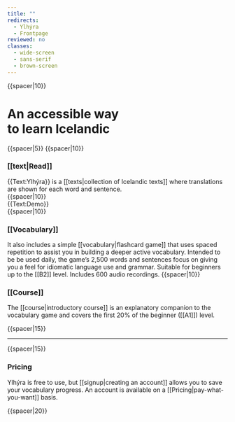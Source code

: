 ```yaml
---
title: ""
redirects:
  - Ylhýra
  - Frontpage
reviewed: no
classes:
  - wide-screen
  - sans-serif
  - brown-screen
---
```


<!--<div style="-->
<!--  background: #f09f9f;-->
<!--  padding: 8px 12px;-->
<!--  border: 1px solid #ce8d8d;-->
<!--  font-size: 12px;-->
<!--  border-radius: 5px;">-->
<!--This is a testing site for the next version of Ylhýra. Please [mailto:egill@egill.xyz let me know] if you encounter bugs.-->
<!--</div>-->

<div id="frontpage-screen">
{{spacer|10}}
<h1>An accessible way <br/>to learn Icelandic</h1>
{{spacer|5}}
<Frontpage/>
{{spacer|10}}

<h3>[[text|Read]]</h3>
<div id="frontpage-splash-screen">
<div id="frontpage-splash-screen-english">
<span class="xxunderline_links_normal">{{Text:Ylhýra}}</span> is a [[texts|collection of Icelandic texts]] where translations are shown for each word and sentence.
</div>
{{spacer|10}}
<div id="frontpage-splash-screen-demo">
<div>
{{Text:Demo}}
</div>
</div>
</div>
{{spacer|10}}

<h3>[[Vocabulary]]</h3>

It also includes a simple [[vocabulary|flashcard game]] that uses spaced repetition to assist you in building a deeper active vocabulary. Intended to be be used daily, the game’s 2,500 words and sentences focus on giving you a feel for idiomatic language use and grammar. Suitable for beginners up to the [[B2]] level. Includes 600 audio recordings.
{{spacer|10}}

<h3>[[Course]]</h3>

The [[course|introductory course]] is an explanatory companion to the vocabulary game and covers the first 20% of the beginner ([[A1]]) level. <!--The course is aimed at self-learners and introduces grammatical concepts slowly.-->

{{spacer|15}}
***
{{spacer|15}}

<!--<section class="frontpage-pricing pwyw-on">-->
<!--<div>-->

<div class="frontpage-pricing pwyw-on underline_links_normal">
<h3>Pricing</h3>

Ylhýra is free to use, but [[signup|creating an account]] allows you to save your vocabulary progress. An account is available on a [[Pricing|pay-what-you-want]] basis.<!--; the recommended price is 20 U.S. dollars but if you wish to pay nothing, you can.-->
</div>
<!--</div>-->
<!--</section>-->
{{spacer|20}}
</div>

<!--

Ylhýra is a

2000 words and sentences

--->

<!--
<hr/>

<div id="latest-articles">
<div>
'''[[Texts|<span style="color:black">Latest articles</span>]]'''
</div>
{{Front page item
|title=Brennu-Njáls_saga/Höskuldur_og_brennan
|displayed title=Kaflar úr Brennu-Njáls sögu
|image=Möðruvallabók f13r.jpg
|word count=2,200
|level=B1
}}
{{Front page item
|title=Egils saga/Veisla hjá afa
|displayed title=Kafli úr Egils sögu
|image=Artyom-kabajev-gOF5rrU1EpU-unsplash.jpg
|word count=270
|level=A1
}}
{{Front page item
|title=Vestmannaeyjar
|displayed title=Vestmannaeyjar
|image=Anders-nord-t8jBiJQx4eE-unsplash.jpg
|word count=90
|level=A2
}}
</div>

<hr/>

<div style="font-size:94%">'''[[explanations|<span style="color:black">Recent explanatory material</span>]]'''</div>
{{Project:Newest}}
-->
